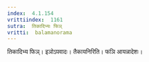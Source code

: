 ```yaml
---
index:  4.1.154
vrittiindex:  1161
sutra:  तिकादिभ्यः फिञ्
vritti:  balamanorama 
---
```


तिकादिभ्य फिञ्। इञोऽपवादः। तैकायनिरिति। फञि आयन्नादेशः। 

